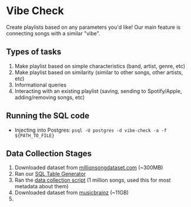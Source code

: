 # Vibe Check
Create playlists based on any parameters you'd like! Our main feature is connecting songs
with a similar "vibe".

## Types of tasks
1. Make playlist based on simple characteristics (band, artist, genre, etc)
2. Make playlist based on similarity (similar to other songs, other artists, etc)
3. Informational queries
4. Interacting with an existing playlist (saving, sending to Spotify/Apple, adding/removing songs, etc)

## Running the SQL code
- Injecting into Postgres: `psql -U postgres -d vibe-check -a -f ${PATH_TO_FILE}`

## Data Collection Stages
1. Downloaded dataset from [millionsongdataset.com](millionsongdataset.com) (~300MB)
2. Ran our [SQL Table Generator](sql/create_tables.sql)
3. Ran the [data collection script](data-collection/data_collection.py) (1 million songs, used this for most metadata about them)
4. Downloaded dataset from [musicbrainz](https://musicbrainz.org/doc/MusicBrainz_Database/Download) (~11GB)
5. 